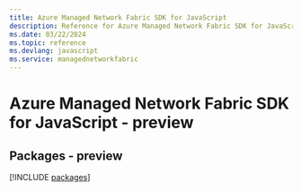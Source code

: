 ```yaml
---
title: Azure Managed Network Fabric SDK for JavaScript
description: Reference for Azure Managed Network Fabric SDK for JavaScript
ms.date: 03/22/2024
ms.topic: reference
ms.devlang: javascript
ms.service: managednetworkfabric
---
```

# Azure Managed Network Fabric SDK for JavaScript - preview
## Packages - preview
[!INCLUDE [packages](managed-network-fabric-index.md)]